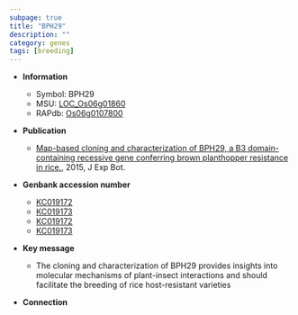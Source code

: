 ```yaml
---
subpage: true
title: "BPH29"
description: ""
category: genes
tags: [breeding]
---
```


* **Information**  
    + Symbol: BPH29  
    + MSU: [LOC_Os06g01860](http://rice.plantbiology.msu.edu/cgi-bin/ORF_infopage.cgi?orf=LOC_Os06g01860)  
    + RAPdb: [Os06g0107800](http://rapdb.dna.affrc.go.jp/viewer/gbrowse_details/irgsp1?name=Os06g0107800)  

* **Publication**  
    + [Map-based cloning and characterization of BPH29, a B3 domain-containing recessive gene conferring brown planthopper resistance in rice.](http://www.ncbi.nlm.nih.gov/pubmed?term=Map-based+cloning+and+characterization+of+BPH29,+a+B3+domain-containing+recessive+gene+conferring+brown+planthopper+resistance+in+rice.%5BTitle%5D), 2015, J Exp Bot.

* **Genbank accession number**  
    + [KC019172](http://www.ncbi.nlm.nih.gov/nuccore/KC019172)
    + [KC019173](http://www.ncbi.nlm.nih.gov/nuccore/KC019173)
    + [KC019172](http://www.ncbi.nlm.nih.gov/nuccore/KC019172)
    + [KC019173](http://www.ncbi.nlm.nih.gov/nuccore/KC019173)

* **Key message**  
    + The cloning and characterization of BPH29 provides insights into molecular mechanisms of plant-insect interactions and should facilitate the breeding of rice host-resistant varieties

* **Connection**  



